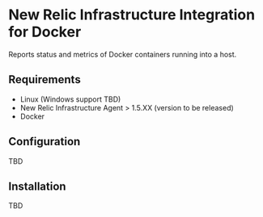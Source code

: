 # New Relic Infrastructure Integration for Docker

Reports status and metrics of Docker containers running into a host.

## Requirements

* Linux (Windows support TBD)
* New Relic Infrastructure Agent > 1.5.XX (version to be released)
* Docker

## Configuration

TBD

## Installation

TBD
